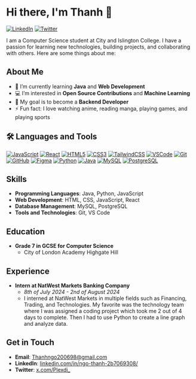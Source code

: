 # Hi there, I'm Thanh 👋

[![LinkedIn](https://img.shields.io/badge/LINKEDIN-0077B5?style=for-the-badge&logo=linkedin&logoColor=white)](https://www.linkedin.com/in/ngo-thanh-2b7069308/)
[![Twitter](https://img.shields.io/badge/TWITTER-1DA1F2?style=for-the-badge&logo=twitter&logoColor=white)](https://x.com/Plexdi_)

I am a Computer Science student at City and Islington College. I have a passion for learning new technologies, building projects, and collaborating with others. Here are some things about me:

## About Me

- 🌱 I’m currently learning **Java** and **Web Development**
- 💻 I’m interested in **Open Source Contributions** and **Machine Learning**
- 🎯 My goal is to become a **Backend Developer**
- ⚡ Fun fact: I love watching anime, reading manga, playing games, and playing sports

## 🛠️ Languages and Tools

[![JavaScript](https://img.shields.io/badge/JavaScript-F7DF1E?style=for-the-badge&logo=javascript&logoColor=black)](https://developer.mozilla.org/en-US/docs/Web/JavaScript)
[![React](https://img.shields.io/badge/React-61DAFB?style=for-the-badge&logo=react&logoColor=black)](https://reactjs.org/)
[![HTML5](https://img.shields.io/badge/HTML5-E34F26?style=for-the-badge&logo=html5&logoColor=white)](https://developer.mozilla.org/en-US/docs/Web/HTML)
[![CSS3](https://img.shields.io/badge/CSS3-1572B6?style=for-the-badge&logo=css3&logoColor=white)](https://developer.mozilla.org/en-US/docs/Web/CSS)
[![TailwindCSS](https://img.shields.io/badge/TailwindCSS-38B2AC?style=for-the-badge&logo=tailwind-css&logoColor=white)](https://tailwindcss.com/)
[![VSCode](https://img.shields.io/badge/VSCode-007ACC?style=for-the-badge&logo=visual-studio-code&logoColor=white)](https://code.visualstudio.com/)
[![Git](https://img.shields.io/badge/Git-F05032?style=for-the-badge&logo=git&logoColor=white)](https://git-scm.com/)
[![GitHub](https://img.shields.io/badge/GitHub-181717?style=for-the-badge&logo=github&logoColor=white)](https://github.com/)
[![Figma](https://img.shields.io/badge/Figma-F24E1E?style=for-the-badge&logo=figma&logoColor=white)](https://www.figma.com/)
[![Python](https://img.shields.io/badge/Python-3776AB?style=for-the-badge&logo=python&logoColor=white)](https://www.python.org/)
[![Java](https://img.shields.io/badge/Java-007396?style=for-the-badge&logo=java&logoColor=white)](https://www.java.com/)
[![MySQL](https://img.shields.io/badge/MySQL-4479A1?style=for-the-badge&logo=mysql&logoColor=white)](https://www.mysql.com/)
[![PostgreSQL](https://img.shields.io/badge/PostgreSQL-336791?style=for-the-badge&logo=postgresql&logoColor=white)](https://www.postgresql.org/)

## Skills

- **Programming Languages**: Java, Python, JavaScript
- **Web Development**: HTML, CSS, JavaScript, React
- **Database Management**: MySQL, PostgreSQL
- **Tools and Technologies**: Git, VS Code

## Education

- **Grade 7 in GCSE for Computer Science**
  - City of London Academy Highgate Hill

## Experience

- **Intern at NatWest Markets Banking Company**
  - *8th of July 2024 - 2nd of August 2024*
  - I interned at NatWest Markets in multiple fields such as Financing, Trading, and Technologies. My favorite was the technology team where I was assigned a coding project which took me 2 out of 4 days to complete. Then I had to use Python to create a line graph and analyze data.

## Get in Touch

- **Email**: [Thanhngo200698@gmail.com](mailto:Thanhngo200698@gmail.com)
- **LinkedIn**: [linkedin.com/in/ngo-thanh-2b7069308/](https://www.linkedin.com/in/ngo-thanh-2b7069308/)
- **Twitter**: [x.com/Plexdi_](https://x.com/Plexdi_)
